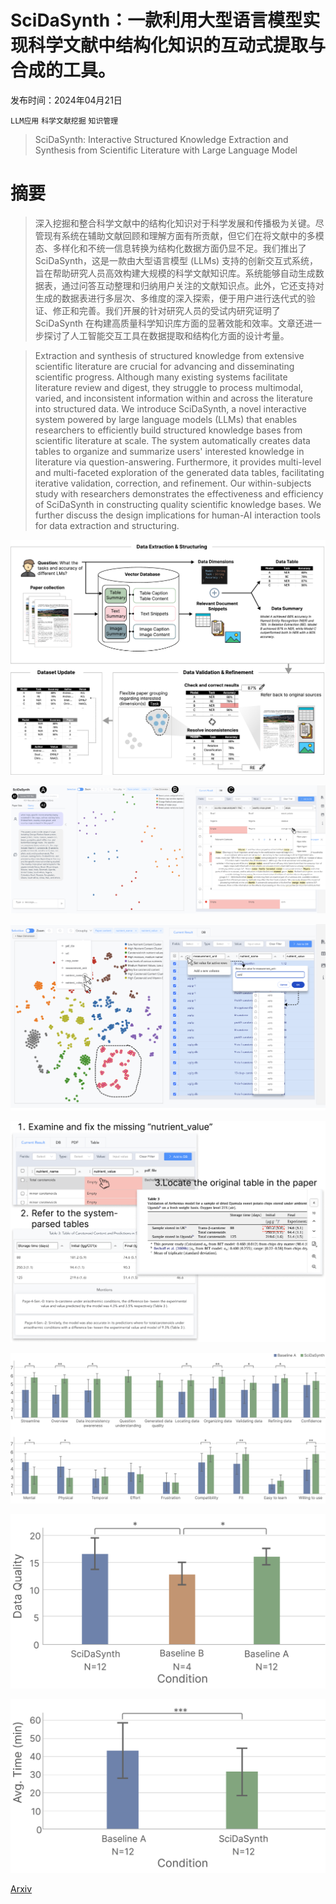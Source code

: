 # SciDaSynth：一款利用大型语言模型实现科学文献中结构化知识的互动式提取与合成的工具。

发布时间：2024年04月21日

`LLM应用` `科学文献挖掘` `知识管理`

> SciDaSynth: Interactive Structured Knowledge Extraction and Synthesis from Scientific Literature with Large Language Model

# 摘要

> 深入挖掘和整合科学文献中的结构化知识对于科学发展和传播极为关键。尽管现有系统在辅助文献回顾和理解方面有所贡献，但它们在将文献中的多模态、多样化和不统一信息转换为结构化数据方面仍显不足。我们推出了 SciDaSynth，这是一款由大型语言模型 (LLMs) 支持的创新交互式系统，旨在帮助研究人员高效构建大规模的科学文献知识库。系统能够自动生成数据表，通过问答互动整理和归纳用户关注的文献知识点。此外，它还支持对生成的数据表进行多层次、多维度的深入探索，便于用户进行迭代式的验证、修正和完善。我们开展的针对研究人员的受试内研究证明了 SciDaSynth 在构建高质量科学知识库方面的显著效能和效率。文章还进一步探讨了人工智能交互工具在数据提取和结构化方面的设计考量。

> Extraction and synthesis of structured knowledge from extensive scientific literature are crucial for advancing and disseminating scientific progress. Although many existing systems facilitate literature review and digest, they struggle to process multimodal, varied, and inconsistent information within and across the literature into structured data. We introduce SciDaSynth, a novel interactive system powered by large language models (LLMs) that enables researchers to efficiently build structured knowledge bases from scientific literature at scale. The system automatically creates data tables to organize and summarize users' interested knowledge in literature via question-answering. Furthermore, it provides multi-level and multi-faceted exploration of the generated data tables, facilitating iterative validation, correction, and refinement. Our within-subjects study with researchers demonstrates the effectiveness and efficiency of SciDaSynth in constructing quality scientific knowledge bases. We further discuss the design implications for human-AI interaction tools for data extraction and structuring.

![SciDaSynth：一款利用大型语言模型实现科学文献中结构化知识的互动式提取与合成的工具。](../../../paper_images/2404.13765/x1.png)

![SciDaSynth：一款利用大型语言模型实现科学文献中结构化知识的互动式提取与合成的工具。](../../../paper_images/2404.13765/x2.png)

![SciDaSynth：一款利用大型语言模型实现科学文献中结构化知识的互动式提取与合成的工具。](../../../paper_images/2404.13765/x3.png)

![SciDaSynth：一款利用大型语言模型实现科学文献中结构化知识的互动式提取与合成的工具。](../../../paper_images/2404.13765/x4.png)

![SciDaSynth：一款利用大型语言模型实现科学文献中结构化知识的互动式提取与合成的工具。](../../../paper_images/2404.13765/x5.png)

![SciDaSynth：一款利用大型语言模型实现科学文献中结构化知识的互动式提取与合成的工具。](../../../paper_images/2404.13765/x6.png)

![SciDaSynth：一款利用大型语言模型实现科学文献中结构化知识的互动式提取与合成的工具。](../../../paper_images/2404.13765/x7.png)

[Arxiv](https://arxiv.org/abs/2404.13765)